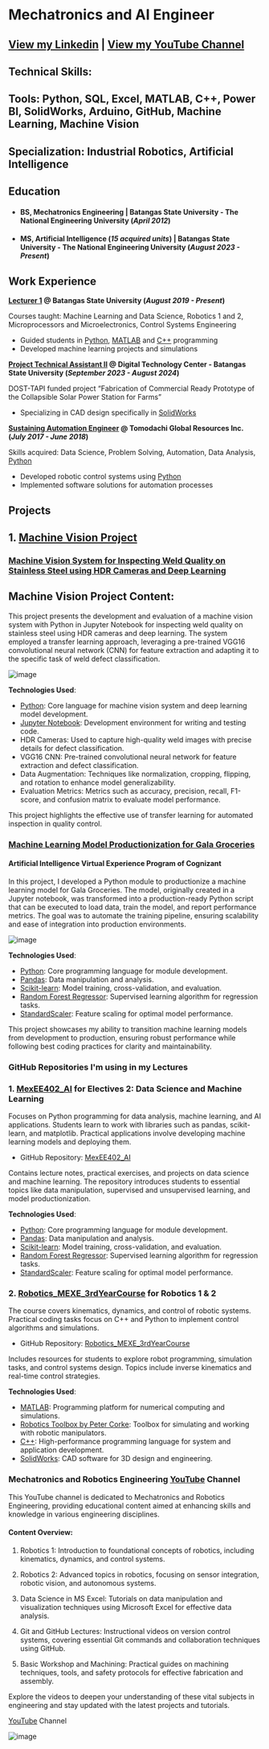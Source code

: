 # Mechatronics and AI Engineer

## [View my Linkedin](https://www.linkedin.com/in/mikko-de-torres/) | [View my YouTube Channel](https://www.youtube.com/@mikkodetorres)
## Technical Skills: 
## Tools: Python, SQL, Excel, MATLAB, C++, Power BI, SolidWorks, Arduino, GitHub, Machine Learning, Machine Vision
## Specialization: Industrial Robotics, Artificial Intelligence

## Education 
- #### BS, Mechatronics Engineering | Batangas State University - The National Engineering University (_April 2012_)
- #### MS, Artificial Intelligence  (_15 acquired units_) | Batangas State University - The National Engineering University (_August 2023 - Present_)

## Work Experience
**[Lecturer 1](https://www.linkedin.com/in/mikko-de-torres/) @ Batangas State University (_August 2019 - Present_)**

Courses taught: Machine Learning and Data Science, Robotics 1 and 2, Microprocessors and Microelectronics, Control Systems Engineering
- Guided students in [Python](https://www.python.org/), [MATLAB](https://www.mathworks.com/products/matlab.html) and [C++](https://isocpp.org/) programming
- Developed machine learning projects and simulations

**[Project Technical Assistant II](https://www.linkedin.com/in/mikko-de-torres/) @ Digital Technology Center - Batangas State University (_September 2023 - August 2024_)**

DOST-TAPI funded project “Fabrication of Commercial Ready Prototype of the Collapsible Solar Power Station for Farms”
- Specializing in CAD design specifically in [SolidWorks](https://www.solidworks.com/)

**[Sustaining Automation Engineer](https://www.linkedin.com/in/mikko-de-torres/) @ Tomodachi Global Resources Inc. (_July 2017 - June 2018_)**

Skills acquired: Data Science, Problem Solving, Automation, Data Analysis, [Python](https://www.python.org/)
- Developed robotic control systems using [Python](https://www.python.org/)
- Implemented software solutions for automation processes

## Projects
## 1. [Machine Vision Project](#Machine-Vision-Project-Content)

### [Machine Vision System for Inspecting Weld Quality on Stainless Steel using HDR Cameras and Deep Learning](https://github.com/MikkoDT/Machine_Vision_System_for_Inspecting_Weld_Quality_on_Stainless_Steel)

## Machine Vision Project Content:

This project presents the development and evaluation of a machine vision system with Python in Jupyter Notebook for inspecting weld quality on stainless steel using HDR cameras and deep learning. The system employed a transfer learning approach, leveraging a pre-trained VGG16 convolutional neural network (CNN) for feature extraction and adapting it to the specific task of weld defect classification.

![image](https://github.com/user-attachments/assets/d153c73f-5867-46b4-9359-85350ae58b4a)

**Technologies Used**:

- [Python](https://www.python.org/): Core language for machine vision system and deep learning model development.
- [Jupyter Notebook](https://jupyter.org/): Development environment for writing and testing code.
- HDR Cameras: Used to capture high-quality weld images with precise details for defect classification.
- VGG16 CNN: Pre-trained convolutional neural network for feature extraction and defect classification.
- Data Augmentation: Techniques like normalization, cropping, flipping, and rotation to enhance model generalizability.
- Evaluation Metrics: Metrics such as accuracy, precision, recall, F1-score, and confusion matrix to evaluate model performance.
  
This project highlights the effective use of transfer learning for automated inspection in quality control.

### [Machine Learning Model Productionization for Gala Groceries](https://github.com/MikkoDT/Cognizant_AI_Experience_Program/tree/main)
#### Artificial Intelligence Virtual Experience Program of Cognizant

In this project, I developed a Python module to productionize a machine learning model for Gala Groceries. The model, originally created in a Jupyter notebook, was transformed into a production-ready Python script that can be executed to load data, train the model, and report performance metrics. The goal was to automate the training pipeline, ensuring scalability and ease of integration into production environments.

![image](https://github.com/user-attachments/assets/4aeb5571-9a4f-41d3-bac2-32b846fe0af7)


**Technologies Used**:

- [Python](https://www.python.org/): Core programming language for module development.
- [Pandas](https://pandas.pydata.org/): Data manipulation and analysis.
- [Scikit-learn](https://scikit-learn.org/stable/): Model training, cross-validation, and evaluation.
- [Random Forest Regressor](https://scikit-learn.org/stable/modules/generated/sklearn.ensemble.RandomForestRegressor.html): Supervised learning algorithm for regression tasks.
- [StandardScaler](https://scikit-learn.org/stable/modules/generated/sklearn.preprocessing.StandardScaler.html): Feature scaling for optimal model performance.

This project showcases my ability to transition machine learning models from development to production, ensuring robust performance while following best coding practices for clarity and maintainability.

### GitHub Repositories I'm using in my Lectures
### 1. [MexEE402_AI](https://github.com/MikkoDT/MexEE402_AI) for Electives 2: Data Science and Machine Learning
Focuses on Python programming for data analysis, machine learning, and AI applications. Students learn to work with libraries such as pandas, scikit-learn, and matplotlib. Practical applications involve developing machine learning models and deploying them.

- GitHub Repository: [MexEE402_AI](https://github.com/MikkoDT/MexEE402_AI)

Contains lecture notes, practical exercises, and projects on data science and machine learning. The repository introduces students to essential topics like data manipulation, supervised and unsupervised learning, and model productionization.

**Technologies Used**:

- [Python](https://www.python.org/): Core programming language for module development.
- [Pandas](https://pandas.pydata.org/): Data manipulation and analysis.
- [Scikit-learn](https://scikit-learn.org/stable/): Model training, cross-validation, and evaluation.
- [Random Forest Regressor](https://scikit-learn.org/stable/modules/generated/sklearn.ensemble.RandomForestRegressor.html): Supervised learning algorithm for regression tasks.
- [StandardScaler](https://scikit-learn.org/stable/modules/generated/sklearn.preprocessing.StandardScaler.html): Feature scaling for optimal model performance.

### 2. [Robotics_MEXE_3rdYearCourse](https://github.com/MikkoDT/Robotics_MEXE_3rdYearCourse) for Robotics 1 & 2
The course covers kinematics, dynamics, and control of robotic systems. Practical coding tasks focus on C++ and Python to implement control algorithms and simulations.

- GitHub Repository: [Robotics_MEXE_3rdYearCourse](https://github.com/MikkoDT/Robotics_MEXE_3rdYearCourse)

Includes resources for students to explore robot programming, simulation tasks, and control systems design. Topics include inverse kinematics and real-time control strategies.

**Technologies Used**:
- [MATLAB](https://www.mathworks.com/products/matlab.html): Programming platform for numerical computing and simulations.
- [Robotics Toolbox by Peter Corke](https://petercorke.com/toolboxes/robotics-toolbox/): Toolbox for simulating and working with robotic manipulators.
- [C++](https://isocpp.org/): High-performance programming language for system and application development.
- [SolidWorks](https://www.solidworks.com/): CAD software for 3D design and engineering.


### Mechatronics and Robotics Engineering [YouTube](https://www.youtube.com/@mikkodetorres) Channel
This YouTube channel is dedicated to Mechatronics and Robotics Engineering, providing educational content aimed at enhancing skills and knowledge in various engineering disciplines.

#### Content Overview:
1. Robotics 1: Introduction to foundational concepts of robotics, including kinematics, dynamics, and control systems.

2. Robotics 2: Advanced topics in robotics, focusing on sensor integration, robotic vision, and autonomous systems.

3. Data Science in MS Excel: Tutorials on data manipulation and visualization techniques using Microsoft Excel for effective data analysis.

4. Git and GitHub Lectures: Instructional videos on version control systems, covering essential Git commands and collaboration techniques using GitHub.

5. Basic Workshop and Machining: Practical guides on machining techniques, tools, and safety protocols for effective fabrication and assembly.

Explore the videos to deepen your understanding of these vital subjects in engineering and stay updated with the latest projects and tutorials.

[YouTube](https://www.youtube.com/@mikkodetorres) Channel

![image](https://github.com/user-attachments/assets/fb2817c4-f19a-42c4-bc49-a060524382fa)
